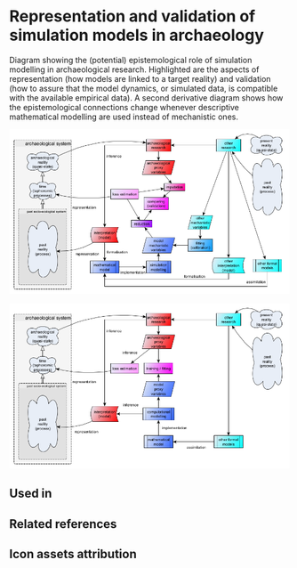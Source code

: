 # Representation and validation of simulation models in archaeology

Diagram showing the (potential) epistemological role of simulation modelling in archaeological research. Highlighted are the aspects of representation (how models are linked to a target reality) and validation (how to assure that the model dynamics, or simulated data, is compatible with the available empirical data). A second derivative diagram shows how the epistemological connections change whenever descriptive mathematical modelling are used instead of mechanistic ones.

![](representation-and-validation.png)

![](representation-and-validation_notSimulation.png)

## Used in



## Related references



## Icon assets attribution


